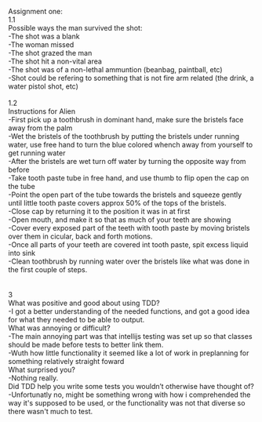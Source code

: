 Assignment one:
<br>1.1
<br>Possible ways the man survived the shot:
 <br> -The shot was a blank
 <br> -The woman missed
 <br> -The shot grazed the man
 <br> -The shot hit a non-vital area
 <br> -The shot was of a non-lethal ammuntion (beanbag, paintball, etc)
 <br> -Shot could be refering to something that is not fire arm related (the drink, a water pistol shot, etc)
<br>
<br>1.2
<br>Instructions for Alien
<br>  -First pick up a toothbrush in dominant hand, make sure the bristels face away from the palm
<br>  -Wet the bristels of the toothbrush by putting the bristels under running water, use free hand to turn the blue colored whench away from yourself to get running water
<br>  -After the bristels are wet turn off water by turning the opposite way from before
<br>  -Take tooth paste tube in free hand, and use thumb to flip open the cap on the tube
<br>  -Point the open part of the tube towards the bristels and squeeze gently until little tooth paste covers approx 50% of the tops of the bristels.
<br>  -Close cap by returning it to the position it was in at first
<br>  -Open mouth, and make it so that as much of your teeth are showing
<br>  -Cover every exposed part of the teeth with tooth paste by moving bristels over them in cicular, back and forth motions.
<br>  -Once all parts of your teeth are covered int tooth paste, spit excess liquid into sink
<br>  -Clean toothbrush by running water over the bristels like what was done in the first couple of steps.
<br>  
<br>3
<br>What was positive and good about using TDD?
<br>-I got a better understanding of the needed functions, and got a good idea for what they needed to be able to output.
<br>What was annoying or difficult?
<br>-The main annoying part was that intellijs testing was set up so that classes should be made before tests to better link them.
<br>-Wuth how little functionality it seemed like a lot of work in preplanning for something relatively straight foward
<br>What surprised you?
<br>-Nothing really.
<br>Did TDD help you write some tests you wouldn’t otherwise have thought of?
<br>-Unfortunatly no, might be something wrong with how i comprehended the way it's supposed to be used, or the functionality was not that diverse so there wasn't much to test.

